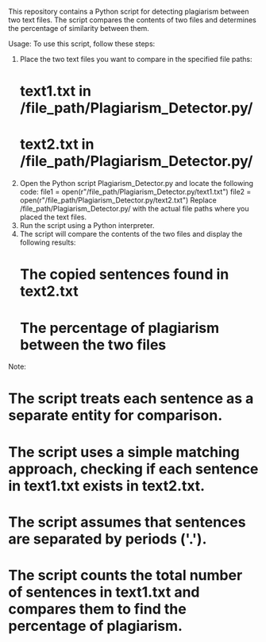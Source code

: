 This repository contains a Python script for detecting plagiarism between two text files. The script compares the contents of two files and determines the percentage of similarity between them.

Usage:
To use this script, follow these steps:
1. Place the two text files you want to compare in the specified file paths:
   # text1.txt in /file_path/Plagiarism_Detector.py/
   # text2.txt in /file_path/Plagiarism_Detector.py/
2. Open the Python script Plagiarism_Detector.py and locate the following code:
   file1 = open(r"/file_path/Plagiarism_Detector.py/text1.txt")
   file2 = open(r"/file_path/Plagiarism_Detector.py/text2.txt")
   Replace /file_path/Plagiarism_Detector.py/ with the actual file paths where you placed the text files.
3. Run the script using a Python interpreter.
4. The script will compare the contents of the two files and display the following results:
   # The copied sentences found in text2.txt
   # The percentage of plagiarism between the two files

Note:
  # The script treats each sentence as a separate entity for comparison.
  # The script uses a simple matching approach, checking if each sentence in text1.txt exists in text2.txt.
  # The script assumes that sentences are separated by periods ('.').
  # The script counts the total number of sentences in text1.txt and compares them to find the percentage of plagiarism.

